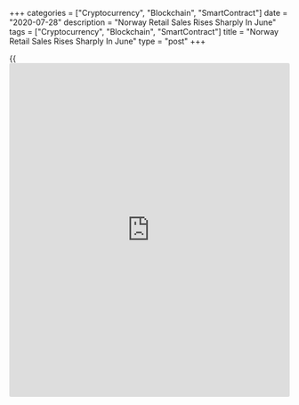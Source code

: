+++
categories = ["Cryptocurrency", "Blockchain", "SmartContract"]
date = "2020-07-28"
description = "Norway Retail Sales Rises Sharply In June"
tags = ["Cryptocurrency", "Blockchain", "SmartContract"]
title = "Norway Retail Sales Rises Sharply In June"
type = "post"
+++

{{<iframe id="large-banner" src="https://www.bounty.group/#slide=2.0" width="100%" height="600" scrolling="no" style="border: 0px solid rgb(216, 221, 230); border-radius: 3px;">}}

Norway's retail sales grew at a faster pace in June, figures from
Statistics Norway showed on Tuesday.

Retail sales rose 5.7 percent month-on-month in June, after a 2.8
percent increase in May. Sales increased for the second straight month.

Sales of other goods gained 14.9 percent monthly in June and those of
automotive fuels increased 9.9 percent. Sales of non-specialized stores
5.3 percent.

Excluding motor vehicles and gas stations, retail sales rose 15.5
percent monthly in June, following a 9.9 percent increase in the
preceding month.

On a year-on-year basis, retail sales increased 13.7 percent in June,
following a 7.8 percent rise in the prior month.

Separately, the statistical office reported that the household
consumption grew 5.3 percent month-on-month in June after a 4 percent
increase in May. Consumption rose for a third straight month.

For comments and feedback [contact](https://www.playgroundfx.com/contact/): editorial@rtt[news](https://www.letsplayfx.com/blog/forex-news-website/).com

[Economic News][1]

 **What parts of the world are seeing the best (and worst) economic
performances lately? Click[here][2] to check out our [Econ Scorecard][2]
and find out! See up-to-the-moment [ranking](https://www.playgroundfx.com/blog/crypto-exchange-ranking/)s for the best and worst
performers in [GDP][3], [unemployment rate][4], [inflation][5] and much
more.**

   1. www.rtt[news](https://www.letsplayfx.com/blog/forex-news-website/).com/Content/EconomicNews.aspx
   2. www.rtt[news](https://www.letsplayfx.com/blog/forex-news-website/).com/economic-scorecard/world-rank/industrial-production/highest-performance.aspx
   3. www.rtt[news](https://www.letsplayfx.com/blog/forex-news-website/).com/economic-scorecard/world-rank/GDP/highest-performance.aspx
   4. www.rtt[news](https://www.letsplayfx.com/blog/forex-news-website/).com/economic-scorecard/world-rank/unemployment-rate/lowest-performance.aspx
   5. www.rtt[news](https://www.letsplayfx.com/blog/forex-news-website/).com/economic-scorecard/world-rank/CPI/highest-performance.aspx